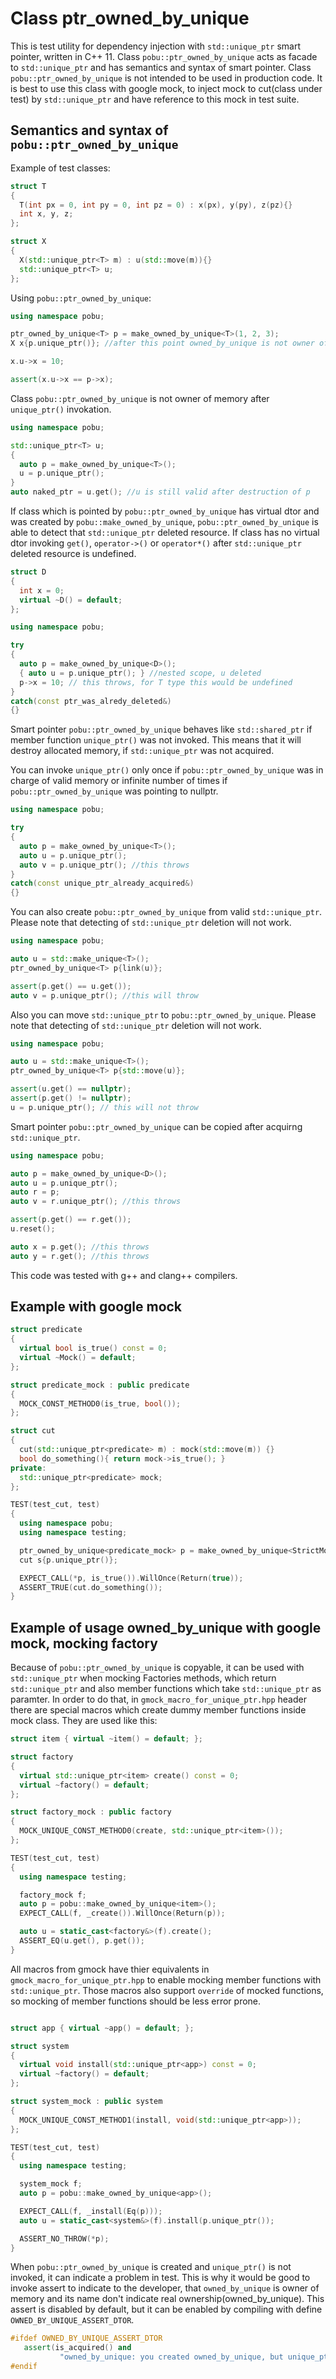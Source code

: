 # Class ptr_owned_by_unique
This is test utility for dependency injection with ```std::unique_ptr``` smart pointer, written in C++ 11.
Class ```pobu::ptr_owned_by_unique``` acts as facade to ```std::unique_ptr``` and has semantics and syntax of smart pointer.
Class ```pobu::ptr_owned_by_unique``` is not intended to be used in production code. It is best to use this class with google mock, to inject mock to cut(class under test)  by ```std::unique_ptr``` and have reference to this mock in test suite.

## Semantics and syntax of ```pobu::ptr_owned_by_unique```
Example of test classes:

```c++
struct T
{
  T(int px = 0, int py = 0, int pz = 0) : x(px), y(py), z(pz){}
  int x, y, z;
};

struct X
{
  X(std::unique_ptr<T> m) : u(std::move(m)){}
  std::unique_ptr<T> u;
};
```

Using ```pobu::ptr_owned_by_unique```:

```c++
using namespace pobu;

ptr_owned_by_unique<T> p = make_owned_by_unique<T>(1, 2, 3);
X x{p.unique_ptr()}; //after this point owned_by_unique is not owner of memory

x.u->x = 10;

assert(x.u->x == p->x);
```
Class ```pobu::ptr_owned_by_unique``` is not owner of memory after ```unique_ptr()``` invokation.

```c++
using namespace pobu;

std::unique_ptr<T> u;
{
  auto p = make_owned_by_unique<T>();
  u = p.unique_ptr();
}
auto naked_ptr = u.get(); //u is still valid after destruction of p
```
If class which is pointed by ```pobu::ptr_owned_by_unique``` has virtual dtor and was created by ```pobu::make_owned_by_unique```, ```pobu::ptr_owned_by_unique``` is able to detect that ```std::unique_ptr``` deleted resource. If class has no virtual dtor invoking ```get()```, ```operator->()``` or ```operator*()``` after ```std::unique_ptr``` deleted resource is undefined.

```c++
struct D
{
  int x = 0;
  virtual ~D() = default;
};

using namespace pobu;

try
{
  auto p = make_owned_by_unique<D>();
  { auto u = p.unique_ptr(); } //nested scope, u deleted
  p->x = 10; // this throws, for T type this would be undefined
}
catch(const ptr_was_alredy_deleted&)
{}

```
Smart pointer ```pobu::ptr_owned_by_unique``` behaves like ```std::shared_ptr``` if member function ```unique_ptr()``` was not invoked. This means that it will destroy allocated memory, if ```std::unique_ptr``` was not acquired.

You can invoke ```unique_ptr()``` only once if ```pobu::ptr_owned_by_unique``` was in charge of valid memory or infinite number of times if ```pobu::ptr_owned_by_unique``` was pointing to nullptr.

```c++
using namespace pobu;

try
{
  auto p = make_owned_by_unique<T>();
  auto u = p.unique_ptr();
  auto v = p.unique_ptr(); //this throws
}
catch(const unique_ptr_already_acquired&)
{}
```
You can also create ```pobu::ptr_owned_by_unique``` from valid ```std::unique_ptr```. Please note that detecting of ```std::unique_ptr``` deletion will not work.

```c++
using namespace pobu;

auto u = std::make_unique<T>();
ptr_owned_by_unique<T> p{link(u)};

assert(p.get() == u.get());
auto v = p.unique_ptr(); //this will throw
```
Also you can move ```std::unique_ptr``` to ```pobu::ptr_owned_by_unique```. Please note that detecting of ```std::unique_ptr``` deletion will not work.

```c++
using namespace pobu;

auto u = std::make_unique<T>();
ptr_owned_by_unique<T> p{std::move(u)};

assert(u.get() == nullptr);
assert(p.get() != nullptr);
u = p.unique_ptr(); // this will not throw
```
Smart pointer ```pobu::ptr_owned_by_unique``` can be copied after acquirng ```std::unique_ptr```.

```c++
using namespace pobu;

auto p = make_owned_by_unique<D>();
auto u = p.unique_ptr();
auto r = p;
auto v = r.unique_ptr(); //this throws

assert(p.get() == r.get());
u.reset();

auto x = p.get(); //this throws
auto y = r.get(); //this throws
```

This code was tested with g++ and clang++ compilers.

## Example with google mock

```c++
struct predicate
{
  virtual bool is_true() const = 0;
  virtual ~Mock() = default;
};

struct predicate_mock : public predicate
{
  MOCK_CONST_METHOD0(is_true, bool());
};

struct cut
{
  cut(std::unique_ptr<predicate> m) : mock(std::move(m)) {}
  bool do_something(){ return mock->is_true(); }
private:
  std::unique_ptr<predicate> mock;
};

TEST(test_cut, test)
{
  using namespace pobu;
  using namespace testing;

  ptr_owned_by_unique<predicate_mock> p = make_owned_by_unique<StrictMock<predicate_mock>>();
  cut s{p.unique_ptr()};

  EXPECT_CALL(*p, is_true()).WillOnce(Return(true));
  ASSERT_TRUE(cut.do_something());
}
```

## Example of usage owned_by_unique with google mock, mocking factory

Because of ```pobu::ptr_owned_by_unique``` is copyable, it can be used with ```std::unique_ptr``` when mocking Factories methods, which return ```std::unique_ptr``` and also member functions which take ```std::unique_ptr``` as paramter. In order to do that, in ```gmock_macro_for_unique_ptr.hpp``` header there are special macros which create dummy member functions inside mock class. They are used like this:

```c++
struct item { virtual ~item() = default; };

struct factory
{
  virtual std::unique_ptr<item> create() const = 0;
  virtual ~factory() = default;
};

struct factory_mock : public factory
{
  MOCK_UNIQUE_CONST_METHOD0(create, std::unique_ptr<item>());
};

TEST(test_cut, test)
{
  using namespace testing;

  factory_mock f;
  auto p = pobu::make_owned_by_unique<item>();
  EXPECT_CALL(f, _create()).WillOnce(Return(p));

  auto u = static_cast<factory&>(f).create();
  ASSERT_EQ(u.get(), p.get());
}
```
All macros from gmock have thier equivalents in ```gmock_macro_for_unique_ptr.hpp``` to enable mocking member functions with ```std::unique_ptr```. Those macros also support ```override``` of mocked functions, so mocking of member functions should be less error prone.

```c++

struct app { virtual ~app() = default; };

struct system
{
  virtual void install(std::unique_ptr<app>) const = 0;
  virtual ~factory() = default;
};

struct system_mock : public system
{
  MOCK_UNIQUE_CONST_METHOD1(install, void(std::unique_ptr<app>));
};

TEST(test_cut, test)
{
  using namespace testing;

  system_mock f;
  auto p = pobu::make_owned_by_unique<app>();

  EXPECT_CALL(f, _install(Eq(p)));
  auto u = static_cast<system&>(f).install(p.unique_ptr());

  ASSERT_NO_THROW(*p);
}
```
When ```pobu::ptr_owned_by_unique``` is created and ```unique_ptr()``` is not invoked, it can indicate a problem in test. This is why it would be good to invoke assert to indicate to the developer, that ```owned_by_unique``` is owner of memory and its name don't indicate real ownership(owned_by_unique). This assert is disabled by default, but it can be enabled by compiling with define ```OWNED_BY_UNIQUE_ASSERT_DTOR```.

```c++
#ifdef OWNED_BY_UNIQUE_ASSERT_DTOR
   assert(is_acquired() and
           "owned_by_unique: you created owned_by_unique, but unique_ptr was never acquired");
#endif
```
